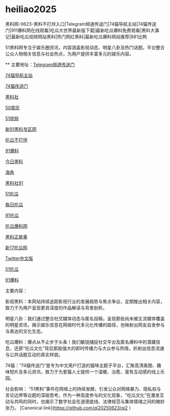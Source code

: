 # heiliao2025
黑料网-0623-黑料不打烊入口|Telegram频道传送门|74猫导航主站|74猫传送门|911爆料网在线观看|吃瓜大世界最新版下载|最新吃瓜爆料免费观看|黑料大事记|最新吃瓜视频网站黑料|热门网红黑料|最新吃瓜爆料网站推荐|881比鸭

51黑料网专注于娱乐圈资讯，内容涵盖影视动态、明星八卦及热门话题。平台整合公众人物相关信息与社会热点，为用户提供丰富多元的娱乐内容。

** 主要地址：<a href="https://74mao.com/">Telegram频道传送门</a>

<a href="https://74mao.com/">74猫导航主站</a>

<a href="https://74mao.com/">74猫传送门</a>

<a href="https://hls-01.pages.dev/">黑料社</a>

<a href="https://pi1-01.pages.dev/">50度灰</a>

<a href="https://hj-1282.pages.dev/">51视频</a>

<a href="https://cg47-01.pages.dev/">新91黑料专区网</a>

<a href="https://cg69.pages.dev/">吃瓜不打佯</a>

<a href="https://cg65-01.pages.dev/">91爆料</a>

<a href="https://cg184.pages.dev/">今日黑料</a>

<a href="https://hj-1295.pages.dev/">海角</a>

<a href="https://cg11-1.pages.dev/">黑料社91</a>

<a href="https://cg17-5.pages.dev/">51吃瓜</a>

<a href="https://cg165.pages.dev/">每日吃瓜</a>

<a href="https://cg40-3.pages.dev/">91吃瓜</a>

<a href="https://cg765.pages.dev/">吃瓜爆料网</a>

<a href="https://hl380.pages.dev/">黑料正能量</a>

<a href="https://cg49-9.pages.dev/">新17吃瓜网</a>

<a href="https://tt-01.pages.dev/">Twitter中文版</a>

<a href="https://pi124.pages.dev/">51吃瓜</a>

<a href="https://cg65-01.pages.dev/">91爆料</a>


主要内容：

影视黑料：本网站持续追踪影视行业的发展趋势与焦点争议，定期推出相关内容，致力于为用户呈现更具深度的作品解读与背景剖析。

明星八卦：我们通过整合社交媒体动态与匿名投稿，呈现那些尚未被主流媒体覆盖的明星资讯，揭示娱乐信息在网络时代多元化传播的路径，也映射出网友自发参与与表达的文化生态。

吃瓜爆料：爆点从不止步于头条！我们敏锐捕捉社交平台及匿名爆料中的潜藏信息，还原“吃瓜文化”背后那股强大的即时传播力与大众参与热情，折射出信息流通与公共话题互动的真实样貌。

74猫：“74猫传送门”是专为中文用户打造的猫咪主题子平台，汇聚高清美图、趣味短片及多元资讯，致力于为爱猫人士提供一个温暖、治愈、富有互动感的线上乐园。

社会影响：
“51黑料”事件在网络上的持续发酵，引发公众对网络暴力、隐私权与言论边界等议题的深层思考。作为一种高度参与的文化现象，“吃瓜文化”在激发互动与共鸣的同时，也揭示了数字社会在道德底线、法律规范与集体情绪之间的微妙张力。
[Canonical link](https://github.com/qi20250623/qi2 ）
